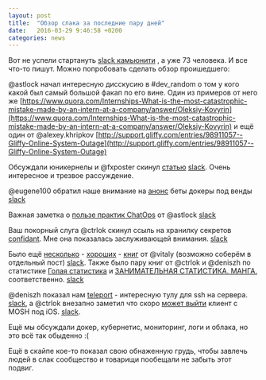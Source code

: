 ```yaml
---
layout: post
title:  "Обзор слака за последние пару дней"
date:   2016-03-29 9:46:58 +0200
categories: news
---
```



Вот не успели стартануть [slack камьюнити](slack.ukrops.club) , а уже 73 человека. И все что-то пишут. 
Можно попробовать сделать обзор проишедшего: 

@astlock начал интересную дисскусию в #dev_random о том у кого какой был самый большой факап по его вине. Один из примеров от него же [https://www.quora.com/Internships-What-is-the-most-catastrophic-mistake-made-by-an-intern-at-a-company/answer/Oleksiy-Kovyrin](https://www.quora.com/Internships-What-is-the-most-catastrophic-mistake-made-by-an-intern-at-a-company/answer/Oleksiy-Kovyrin) и ещё один от 
@alexey.khripkov [http://support.gliffy.com/entries/98911057--Gliffy-Online-System-Outage](http://support.gliffy.com/entries/98911057--Gliffy-Online-System-Outage)


Обсуждали юникернелы и @fxposter скинул [статью](https://www.joyent.com/blog/unikernels-are-unfit-for-production) [slack](https://ukrops.slack.com/archives/general/p1459191109000864). Очень интересное и трезвое рассуждение. 

@eugene100 обратил наше внимание на [анонс](http://www.hanselman.com/blog/DockerForWindowsBetaAnnounced.aspx?hash=856f1db9-3d5f-496c-9579-19a5e55d1b27&utm_medium=social&utm_source=facebook&utm_campaign=docker-2681022) беты докеры под венды [slack](https://ukrops.slack.com/archives/general/p1459094700000549)

Важная заметка о [пользе практик ChatOps](https://twitter.com/sadserver/status/713493801424134144) от @astlock [slack](https://ukrops.slack.com/archives/dev_random/p1459101329000055)

Ваш покорный слуга @ctrlok скинул ссыль на хранилку секретов [confidant](https://github.com/lyft/confidant). Мне она показалась заслуживающей внимания. [slack](https://ukrops.slack.com/archives/general/p1459159315000622)

Было ещё [несколько](http://www.amazon.com/Computer-Systems-Programmers-Perspective-2nd/dp/0136108040/) - [хороших](http://www.amazon.com/The-Linux-Programming-Interface-Handbook/dp/1593272200/) - [книг](http://www.amazon.com/Linux-Command-Line-Complete-Introduction/dp/1593273894/) от @vitaly (возможно соберём в отдельный пост) [slack](https://ukrops.slack.com/archives/general/p1459168651000718). Также было пару книг от @ctrlok и @deniszh по статистике [Голая статистика](http://www.mann-ivanov-ferber.ru/books/golaya-statistika/) и [ЗАНИМАТЕЛЬНАЯ СТАТИСТИКА. МАНГА.](http://dmkpress.com/catalog/manga/978-5-97060-179-2/) соответственно. [slack](https://ukrops.slack.com/archives/general/p1458923230000077)

@deniszh показал нам [teleport](http://gravitational.com/teleport/) - интересную тулу для ssh на сервера. [slack](https://ukrops.slack.com/archives/general/p1458925047000103), а @ctrlok внезапно заметил что скоро [может выйти](https://github.com/mobile-shell/mosh/issues/198#issuecomment-186257080) клиент с MOSH под iOS. [slack](https://ukrops.slack.com/archives/general/p1458937045000145). 

Ещё мы обсуждали докер, кубернетис, мониторинг, логи и облака, но это всё так обыденно :(

Ещё в скайпе кое-то показал свою обнаженную грудь, чтобы завлечь людей в слак сообщество и товарищи пообещали не забыть этот подвиг.

